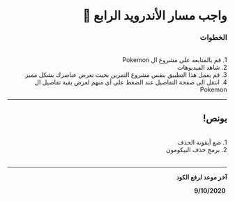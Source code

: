 <div dir = "rtl">

# واجب مسار الأندرويد الرابع 💚
### الخطوات 

<br>
1. قم بالمتابعه على مشروع ال Pokemon 
<br>
2. شاهد الفيديوهات
<br>
3. قم بعمل هذا التطبيق بنفس مشروع التمرين بحيث تعرض عناصرك بشكل مميز
<br>
4. انتقل الى صفحة التفاصيل عند الضغط على أي منهم لعرض بقية تفاصيل ال Pokemon
<br>
<hr>

## بونص!
<br>
1. ضع أيقونة الحذف
<br>
2. برمج حذف البيكومون
<br>
<br>
<hr>
<b>آخر موعد لرفع الكود

&#x202b; 9/10/2020

</div>
